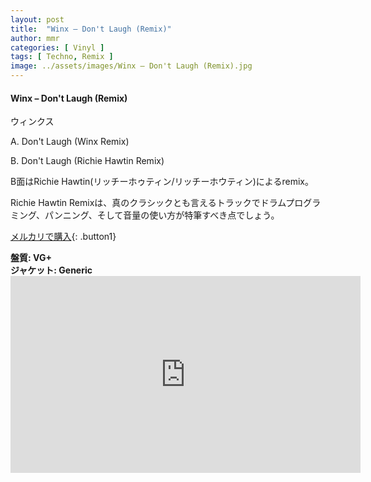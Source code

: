 ```yaml
---
layout: post
title:  "Winx – Don't Laugh (Remix)"
author: mmr
categories: [ Vinyl ]
tags: [ Techno, Remix ]
image: ../assets/images/Winx – Don't Laugh (Remix).jpg
---
```


#### Winx – Don't Laugh (Remix)

ウィンクス

A. Don't Laugh (Winx Remix)

B. Don't Laugh (Richie Hawtin Remix)

B面はRichie Hawtin(リッチーホゥティン/リッチーホウティン)によるremix。

Richie Hawtin Remixは、真のクラシックとも言えるトラックでドラムプログラミング、パンニング、そして音量の使い方が特筆すべき点でしょう。

[メルカリで購入](https://jp.mercari.com/item/m80747492060?afid=6142608987){: .button1}

<div class="mt-4 mb-4 d-flex align-items-center">
<strong class="mr-1">盤質: VG+</strong>
</div>
<div class="mt-4 mb-4 d-flex align-items-center">
<strong class="mr-1">ジャケット: Generic</strong>
</div>

<iframe width="560" height="315" src="https://www.youtube.com/embed/pfvxeqXFugw?si=SUfc8XMugL3IkelP" title="YouTube video player" frameborder="0" allow="accelerometer; autoplay; clipboard-write; encrypted-media; gyroscope; picture-in-picture; web-share" referrerpolicy="strict-origin-when-cross-origin" allowfullscreen></iframe>